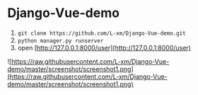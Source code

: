 # Django-Vue-demo

1. `git clone https://github.com/L-xm/Django-Vue-demo.git`
2. `python manager.py runserver`
3. open [http://127.0.0.1:8000/user](http://127.0.0.1:8000/user)

![https://raw.githubusercontent.com/L-xm/Django-Vue-demo/master/screenshot/screenshot1.png](https://raw.githubusercontent.com/L-xm/Django-Vue-demo/master/screenshot/screenshot1.png)
